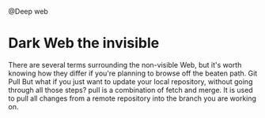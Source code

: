 @Deep web
# Dark Web the invisible
There are several terms surrounding the non-visible Web, 
but it's worth knowing how they differ
if you're planning to browse off the beaten path.
Git Pull
But what if you just want to update your local repository, without going through all those steps?
pull is a combination of fetch and merge. It is used to pull all changes from a remote repository into the branch you are working on.
